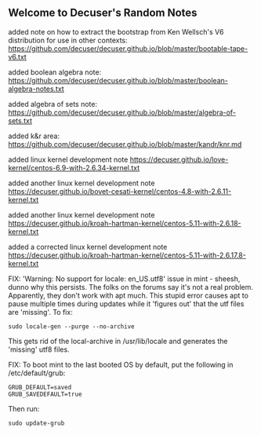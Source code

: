 ## Welcome to Decuser's Random Notes

added note on how to extract the bootstrap from Ken Wellsch's V6 distribution for use in other contexts: https://github.com/decuser/decuser.github.io/blob/master/bootable-tape-v6.txt

added boolean algebra note: https://github.com/decuser/decuser.github.io/blob/master/boolean-algebra-notes.txt

added algebra of sets note: https://github.com/decuser/decuser.github.io/blob/master/algebra-of-sets.txt

added k&r area: https://github.com/decuser/decuser.github.io/blob/master/kandr/knr.md

added linux kernel development note https://decuser.github.io/love-kernel/centos-6.9-with-2.6.34-kernel.txt 

added another linux kernel development note https://decuser.github.io/bovet-cesati-kernel/centos-4.8-with-2.6.11-kernel.txt 

added another linux kernel development note https://decuser.github.io/kroah-hartman-kernel/centos-5.11-with-2.6.18-kernel.txt 

added a corrected linux kernel development note https://decuser.github.io/kroah-hartman-kernel/centos-5.11-with-2.6.17.8-kernel.txt

FIX: 'Warning: No support for locale: en_US.utf8' issue in mint - sheesh, dunno why this persists. The folks on the forums say it's not a real problem. Apparently, they don't work with apt much. This stupid error causes apt to pause multiple times during updates while it 'figures out' that the utf files are 'missing'. To fix:

```sudo locale-gen --purge --no-archive```

This gets rid of the local-archive in /usr/lib/locale and generates the 'missing' utf8 files.


FIX: To boot mint to the last booted OS by default, put the following in /etc/default/grub:

```
GRUB_DEFAULT=saved
GRUB_SAVEDEFAULT=true
```

Then run:

```sudo update-grub```
